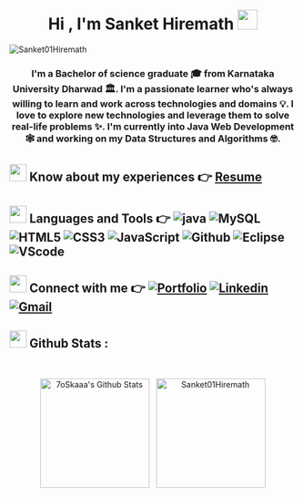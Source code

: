 <h1 align="center">Hi , I'm Sanket Hiremath <img src="https://media.giphy.com/media/hvRJCLFzcasrR4ia7z/giphy.gif" width="35"></h1>
<p align="left"> <img src="https://komarev.com/ghpvc/?username=Sanket01Hiremath&label=Profile%20views&color=0e75b6&style=flat" alt="Sanket01Hiremath" /> </p>
<h3 align="center">I'm a Bachelor of science graduate 🎓 from Karnataka University Dharwad 🏛. I'm a passionate learner who's always willing to learn and work across technologies and domains 💡. I love to explore new technologies and leverage them to solve real-life problems ✨.  I'm currently into Java Web Development 🕸️ and working on my Data Structures and Algorithms 🤓.</h3>

<div>
<div>

## <img src="https://media.giphy.com/media/iY8CRBdQXODJSCERIr/giphy.gif" width="30px"> Know about my experiences 👉 [Resume](https://drive.google.com/file/d/1BNfx9JUATplmPlSaNr259GnR6Ide-FIB/view?usp=sharing)
</div
</div>


## <img src="https://media.giphy.com/media/iY8CRBdQXODJSCERIr/giphy.gif" width="30px"> Languages and Tools 👉 ![java](https://img.shields.io/badge/-java-000000?style=flat&logo=JAVA) ![MySQL](https://img.shields.io/badge/-mysql-000000?style=flat&logo=mysql) ![HTML5](https://img.shields.io/badge/-HTML5-000000?style=flat&logo=html5) ![CSS3](https://img.shields.io/badge/-CSS-000000?style=flat&logo=css3) ![JavaScript](https://img.shields.io/badge/-JavaScript-000000?style=flat&logo=javascript) ![Github](https://img.shields.io/badge/-Github-000000?style=flat&logo=github) ![Eclipse](https://img.shields.io/badge/-eclipse-000000?style=flat&logo=eclipse) ![VScode](https://img.shields.io/badge/-Visual%20Studio%20code-000000?style=flat&logo=Visual%20Studio%20code)<br />


## <img src="https://media.giphy.com/media/iY8CRBdQXODJSCERIr/giphy.gif" width="30px"> Connect with me 👉 [![Portfolio](https://img.shields.io/badge/-Porfolio-000?style=flat&logo=Book&logoColor=white)](https://Sanket01Hiremath.github.io/) [![Linkedin](https://img.shields.io/badge/-LinkedIn-blue?style=flat&logo=Linkedin&logoColor=white)](https://www.linkedin.com/in/Sanket01Hiremath/) [![Gmail](https://img.shields.io/badge/-Gmail-c14438?style=flat&logo=Gmail&logoColor=white)](mailto:sankethrmth1234@gmail.com)

## <img src="https://media.giphy.com/media/iY8CRBdQXODJSCERIr/giphy.gif" width="30px"> Github Stats :

  
  <br/>
  <p align="center">
    <a href="https://github.com/Sanket01Hiremath/github-readme-stats"><img alt="7oSkaaa's Github Stats" src="https://github-readme-stats.vercel.app/api?username=Sanket01Hiremath&show_icons=true&count_private=true&theme=algolia" height="192px"/></a>
  &nbsp;
	  <img src="https://github-readme-stats.vercel.app/api/top-langs?username=Sanket01Hiremath&langs_count=10&show_icons=true&locale=en&layout=compact&theme=algolia" alt="Sanket01Hiremath" height="192px"/>
  <br/>
  </p>
